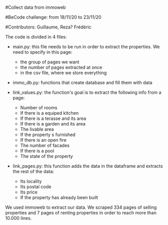 #Collect data from immoweb

#BeCode challenge: from 18/11/20 to 23/11/20

#Contributors: Guillaume, Reza? Frédéric

The code is divided in 4 files:

- main.py: this file needs to be run in order to extract the properties. We need to specify in this page:

  - the group of pages we want
  - the number of pages extracted at once
  - in the csv file, where we store everything
  
- immo_db.py: functions that create database and fill them with data

- link_values.py: the function's goal is to extract the following info from a page:

  - Number of rooms
  - If there is a equiped kitchen
  - If there is a terasse and its area
  - If there is a garden and its area
  - The livable area
  - If the property s furnished
  - If there is an open fire
  - The number of facades
  - If there is a pool
  - The state of the property
  
- link_pages.py: this function adds the data in the dataframe and extracts the rest of the data:

  - Its locality
  - Its postal code
  - Its price
  - If the property has already been built
  
We used immoweb to extract our data. We scraped 334 pages of selling properties and 7 pages of renting properties in order to reach more than 10.000 lines.



